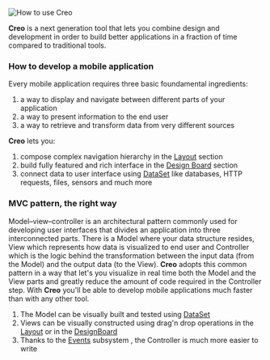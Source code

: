 ![How to use Creo](images/creo_intro_2.png)

**Creo** is a next generation tool that lets you combine design and development in order to build better applications in a fraction of time compared to traditional tools.

### How to develop a mobile application

Every mobile application requires three basic foundamental ingredients:

1. a way to display and navigate between different parts of your application
2. a way to present information to the end user
3. a way to retrieve and transform data from very different sources

**Creo** lets you: 

1. compose complex navigation hierarchy in the [Layout](layout.md) section
2. build fully featured and rich interface in the [Design Board](design-board.md) section
3. connect data to user interface using [DataSet](data-set.md) like databases, HTTP requests, files, sensors and much more

### MVC pattern, the right way

Model–view–controller is an architectural pattern commonly used for developing user interfaces that divides an application into three interconnected parts. There is a Model where your data structure resides, View which represents how data is visualized to end user and Controller which is the logic behind the transformation between the input data (from the Model) and the output data (to the View).
**Creo** adopts this common pattern in a way that let's you visualize in real time both the Model and the View parts and greatly reduce the amount of code required in the Controller step. With **Creo** you'll be able to develop mobile applications much faster than with any other tool.

1. The Model can be visually built and tested using [DataSet](dataset.md)
2. Views can be visually constructed using drag'n drop operations in the [Layout](layout.md) or in the [DesignBoard](design-board.md)
3. Thanks to the [Events](objects-and-events.md) subsystem , the Controller is much more easier to write
